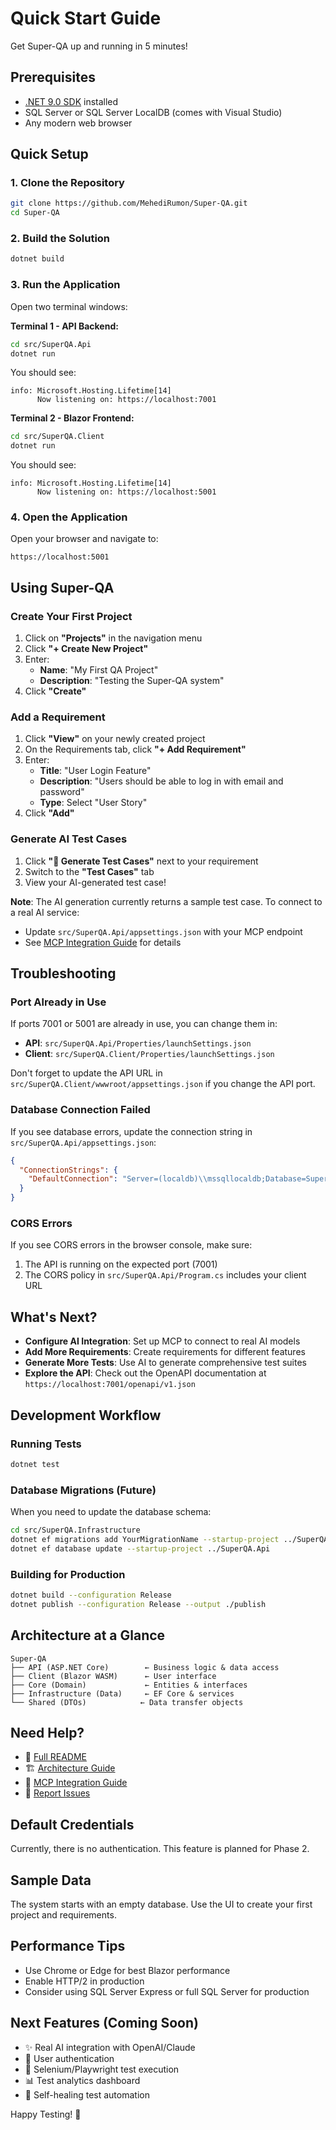 # Quick Start Guide

Get Super-QA up and running in 5 minutes!

## Prerequisites

- [.NET 9.0 SDK](https://dotnet.microsoft.com/download/dotnet/9.0) installed
- SQL Server or SQL Server LocalDB (comes with Visual Studio)
- Any modern web browser

## Quick Setup

### 1. Clone the Repository

```bash
git clone https://github.com/MehediRumon/Super-QA.git
cd Super-QA
```

### 2. Build the Solution

```bash
dotnet build
```

### 3. Run the Application

Open two terminal windows:

**Terminal 1 - API Backend:**

```bash
cd src/SuperQA.Api
dotnet run
```

You should see:
```
info: Microsoft.Hosting.Lifetime[14]
      Now listening on: https://localhost:7001
```

**Terminal 2 - Blazor Frontend:**

```bash
cd src/SuperQA.Client
dotnet run
```

You should see:
```
info: Microsoft.Hosting.Lifetime[14]
      Now listening on: https://localhost:5001
```

### 4. Open the Application

Open your browser and navigate to:

```
https://localhost:5001
```

## Using Super-QA

### Create Your First Project

1. Click on **"Projects"** in the navigation menu
2. Click **"+ Create New Project"**
3. Enter:
   - **Name**: "My First QA Project"
   - **Description**: "Testing the Super-QA system"
4. Click **"Create"**

### Add a Requirement

1. Click **"View"** on your newly created project
2. On the Requirements tab, click **"+ Add Requirement"**
3. Enter:
   - **Title**: "User Login Feature"
   - **Description**: "Users should be able to log in with email and password"
   - **Type**: Select "User Story"
4. Click **"Add"**

### Generate AI Test Cases

1. Click **"🤖 Generate Test Cases"** next to your requirement
2. Switch to the **"Test Cases"** tab
3. View your AI-generated test case!

**Note**: The AI generation currently returns a sample test case. To connect to a real AI service:
- Update `src/SuperQA.Api/appsettings.json` with your MCP endpoint
- See [MCP Integration Guide](docs/MCP_INTEGRATION.md) for details

## Troubleshooting

### Port Already in Use

If ports 7001 or 5001 are already in use, you can change them in:
- **API**: `src/SuperQA.Api/Properties/launchSettings.json`
- **Client**: `src/SuperQA.Client/Properties/launchSettings.json`

Don't forget to update the API URL in `src/SuperQA.Client/wwwroot/appsettings.json` if you change the API port.

### Database Connection Failed

If you see database errors, update the connection string in `src/SuperQA.Api/appsettings.json`:

```json
{
  "ConnectionStrings": {
    "DefaultConnection": "Server=(localdb)\\mssqllocaldb;Database=SuperQA;Trusted_Connection=True;MultipleActiveResultSets=true"
  }
}
```

### CORS Errors

If you see CORS errors in the browser console, make sure:
1. The API is running on the expected port (7001)
2. The CORS policy in `src/SuperQA.Api/Program.cs` includes your client URL

## What's Next?

- **Configure AI Integration**: Set up MCP to connect to real AI models
- **Add More Requirements**: Create requirements for different features
- **Generate More Tests**: Use AI to generate comprehensive test suites
- **Explore the API**: Check out the OpenAPI documentation at `https://localhost:7001/openapi/v1.json`

## Development Workflow

### Running Tests

```bash
dotnet test
```

### Database Migrations (Future)

When you need to update the database schema:

```bash
cd src/SuperQA.Infrastructure
dotnet ef migrations add YourMigrationName --startup-project ../SuperQA.Api
dotnet ef database update --startup-project ../SuperQA.Api
```

### Building for Production

```bash
dotnet build --configuration Release
dotnet publish --configuration Release --output ./publish
```

## Architecture at a Glance

```
Super-QA
├── API (ASP.NET Core)        ← Business logic & data access
├── Client (Blazor WASM)      ← User interface
├── Core (Domain)             ← Entities & interfaces  
├── Infrastructure (Data)     ← EF Core & services
└── Shared (DTOs)            ← Data transfer objects
```

## Need Help?

- 📖 [Full README](README.md)
- 🏗️ [Architecture Guide](docs/ARCHITECTURE.md)
- 🤖 [MCP Integration Guide](docs/MCP_INTEGRATION.md)
- 🐛 [Report Issues](https://github.com/MehediRumon/Super-QA/issues)

## Default Credentials

Currently, there is no authentication. This feature is planned for Phase 2.

## Sample Data

The system starts with an empty database. Use the UI to create your first project and requirements.

## Performance Tips

- Use Chrome or Edge for best Blazor performance
- Enable HTTP/2 in production
- Consider using SQL Server Express or full SQL Server for production

## Next Features (Coming Soon)

- ✨ Real AI integration with OpenAI/Claude
- 🔐 User authentication
- 🤖 Selenium/Playwright test execution
- 📊 Test analytics dashboard
- 🔧 Self-healing test automation

Happy Testing! 🚀
